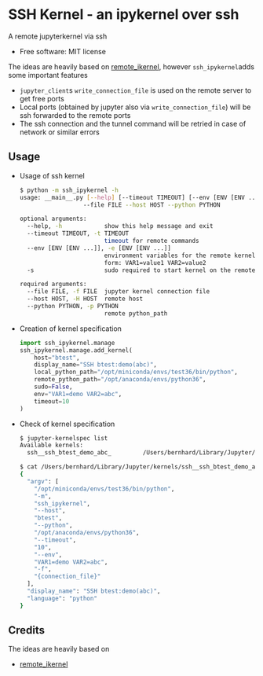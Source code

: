 # SSH Kernel - an ipykernel over ssh

A remote jupyterkernel via ssh

* Free software: MIT license

The ideas are heavily based on [remote_ikernel](https://bitbucket.org/tdaff/remote_ikernel), however `ssh_ipykernel`adds some important features

* `jupyter_client`s `write_connection_file` is used on the remote server to get free ports
* Local ports (obtained by jupyter also via `write_connection_file`) will be ssh forwarded to the remote ports
* The ssh connection and the tunnel command will be retried in case of network or similar errors

## Usage

* Usage of ssh kernel

  ```bash
  $ python -m ssh_ipykernel -h
  usage: __main__.py [--help] [--timeout TIMEOUT] [--env [ENV [ENV ...]]] [-s]
                    --file FILE --host HOST --python PYTHON

  optional arguments:
    --help, -h            show this help message and exit
    --timeout TIMEOUT, -t TIMEOUT
                          timeout for remote commands
    --env [ENV [ENV ...]], -e [ENV [ENV ...]]
                          environment variables for the remote kernel in the
                          form: VAR1=value1 VAR2=value2
    -s                    sudo required to start kernel on the remote machine

  required arguments:
    --file FILE, -f FILE  jupyter kernel connection file
    --host HOST, -H HOST  remote host
    --python PYTHON, -p PYTHON
                          remote python_path
  ```

* Creation of kernel specification

  ```python
  import ssh_ipykernel.manage
  ssh_ipykernel.manage.add_kernel(
      host="btest",
      display_name="SSH btest:demo(abc)",
      local_python_path="/opt/miniconda/envs/test36/bin/python",
      remote_python_path="/opt/anaconda/envs/python36",
      sudo=False,
      env="VAR1=demo VAR2=abc",
      timeout=10
  )
  ```

* Check of kernel specification

  ```bash
  $ jupyter-kernelspec list
  Available kernels:
    ssh__ssh_btest_demo_abc_         /Users/bernhard/Library/Jupyter/kernels/ssh__ssh_btest_demo_abc_

  $ cat /Users/bernhard/Library/Jupyter/kernels/ssh__ssh_btest_demo_abc_/kernel.json
  {
    "argv": [
      "/opt/miniconda/envs/test36/bin/python",
      "-m",
      "ssh_ipykernel",
      "--host",
      "btest",
      "--python",
      "/opt/anaconda/envs/python36",
      "--timeout",
      "10",
      "--env",
      "VAR1=demo VAR2=abc",
      "-f",
      "{connection_file}"
    ],
    "display_name": "SSH btest:demo(abc)",
    "language": "python"
  }
  ```

## Credits

The ideas are heavily based on

* [remote_ikernel](https://bitbucket.org/tdaff/remote_ikernel)
